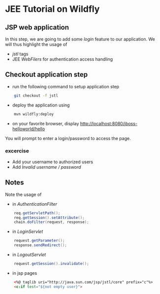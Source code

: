 # JEE Tutorial on Wildfly

## JSP web application
In this step, we are going to add some _login_ feature to our application. We will thus highlight the usage of 
- _jstl_ tags
- JEE _WebFilers_ for authentication access handling 

## Checkout application step
* run the following command to setup application step
```sh
	git checkout -f jstl
```
* deploy the application using
```sh
	mvn wildfly:deploy
```
* on your favorite browser, display [http://localhost:8080/jboss-helloworld/hello](http://localhost:8080/jboss-helloworld/hello)

You will prompt to enter a login/password to access the page.

### excercise
* Add your username to authorized users
* Add _Invalid username / password_ 

## Notes
Note the usage of

* in _AuthenticationFilter_
```java
	req.getServletPath();
	req.getSession().setAttribute();
	chain.doFilter(request, response);
```
* in _LoginServlet_
```java
	request.getParameter();
	response.sendRedirect();
```
* in _LogoutServlet_
```java
	request.getSession().invalidate();	
```

* in jsp pages
```html
	<%@ taglib uri="http://java.sun.com/jsp/jstl/core" prefix="c"%>
	<c:if test="${not empty user}">
	
```
